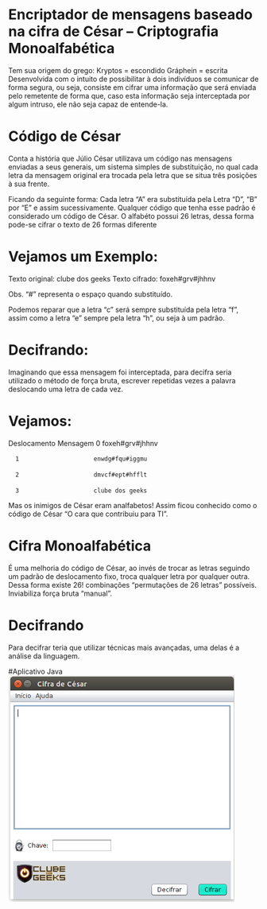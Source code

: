 # Encriptador de mensagens baseado na cifra de César – Criptografia Monoalfabética

Tem sua origem do grego: Kryptos = escondido Gráphein = escrita
Desenvolvida com o intuito de possibilitar à dois indivíduos se comunicar de forma segura, ou seja, 
consiste em cifrar uma informação que será enviada pelo remetente de forma que, caso esta informação 
seja interceptada por algum intruso, ele não seja capaz de entende-la.

# Código de César
Conta a história que Júlio César utilizava um código nas mensagens enviadas a seus generais, um sistema 
simples de substituição, no qual cada letra da mensagem original era trocada pela letra que se situa três
posições à sua frente. 

Ficando da seguinte forma: Cada letra “A” era substituída pela Letra “D”, “B” por “E” e assim sucessivamente. Qualquer 
código que tenha esse padrão é considerado um código de César. O alfabéto possui 26 letras, dessa forma pode-se cifrar 
o texto de 26 formas diferente

# Vejamos um Exemplo:

Texto original: clube dos geeks  Texto cifrado: foxeh#grv#jhhnv

Obs. “#” representa o espaço quando substituído.

Podemos reparar que a letra “c” será sempre substituída pela letra “f”, assim como a letra “e” sempre pela letra “h”, 
ou seja à um padrão.

# Decifrando:
Imaginando que essa mensagem foi interceptada, para decifra seria utilizado o método de força bruta, escrever repetidas
vezes a palavra deslocando uma letra de cada vez.

# Vejamos:

Deslocamento                    Mensagem
      0                     foxeh#grv#jhhnv

      1                     enwdg#fqu#iggmu

      2                     dmvcf#ept#hfflt

      3                     clube dos geeks

Mas os inimigos de César eram analfabetos! Assim ficou conhecido como o código de César “O cara que contribuiu para TI”. 

# Cifra Monoalfabética
É uma melhoria do código de César, ao invés de trocar as letras seguindo um padrão de deslocamento fixo, troca qualquer 
letra por qualquer outra. Dessa forma existe 26! combinações “permutações de 26 letras” possíveis. Inviabiliza força bruta “manual”.

# Decifrando
Para decifrar teria que utilizar técnicas mais avançadas, uma delas é a análise da linguagem.

#Aplicativo Java
![DMPHL298N Logo](https://github.com/rodriguesfas/Cifra-de-Cesar/blob/master/CifraDeCesar/img/cifra%20de%20cesar.png)
